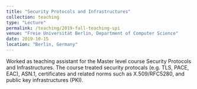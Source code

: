 ```yaml
---
title: "Security Protocols and Infrastructures"
collection: teaching
type: "Lecture"
permalink: /teaching/2019-fall-teaching-spi
venue: "Freie Universität Berlin, Department of Computer Science"
date: 2019-10-15
location: "Berlin, Germany"
---
```



Worked as teaching assistant for the Master level course Security Protocols and Infrastructures. The course treated security protocals (e.g. TLS, PACE, EAC), ASN.1, certificates and related norms such as X.509/RFC5280, and public key infrastructures (PKI).
